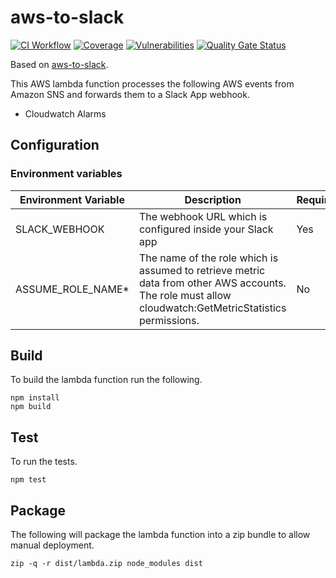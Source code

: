 # aws-to-slack

[![CI Workflow](https://github.com/previewme/cloudwatch-events-to-slack/actions/workflows/ci.yml/badge.svg)](https://github.com/previewme/cloudwatch-events-to-slack/actions/workflows/ci.yml)
[![Coverage](https://sonarcloud.io/api/project_badges/measure?project=previewme_cloudwatch-events-to-slack&metric=coverage)](https://sonarcloud.io/dashboard?id=previewme_cloudwatch-events-to-slack)
[![Vulnerabilities](https://sonarcloud.io/api/project_badges/measure?project=previewme_cloudwatch-events-to-slack&metric=vulnerabilities)](https://sonarcloud.io/dashboard?id=previewme_cloudwatch-events-to-slack)
[![Quality Gate Status](https://sonarcloud.io/api/project_badges/measure?project=previewme_cloudwatch-events-to-slack&metric=alert_status)](https://sonarcloud.io/dashboard?id=previewme_cloudwatch-events-to-slack)

Based on [aws-to-slack](https://github.com/arabold/aws-to-slack).

This AWS lambda function processes the following AWS events from Amazon SNS and forwards them to a Slack App webhook.

* Cloudwatch Alarms

## Configuration

### Environment variables

| Environment Variable | Description | Required |
| --- | --- | --- |
| SLACK_WEBHOOK | The webhook URL which is configured inside your Slack app | Yes |
| ASSUME_ROLE_NAME* | The name of the role which is assumed to retrieve metric data from other AWS accounts. The role must allow cloudwatch:GetMetricStatistics permissions. | No |

## Build

To build the lambda function run the following.

```
npm install
npm build
```

## Test

To run the tests.

```
npm test
```

## Package

The following will package the lambda function into a zip bundle to allow manual deployment.

```
zip -q -r dist/lambda.zip node_modules dist
```
